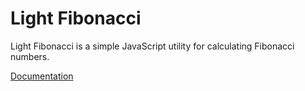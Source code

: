 # Light Fibonacci
Light Fibonacci is a simple JavaScript utility for calculating Fibonacci numbers. 

[Documentation](https://github.com/GeraldHamiltonWicks/light-fibonacci/tree/docs?tab=readme-ov-file#light-fibonacci)
